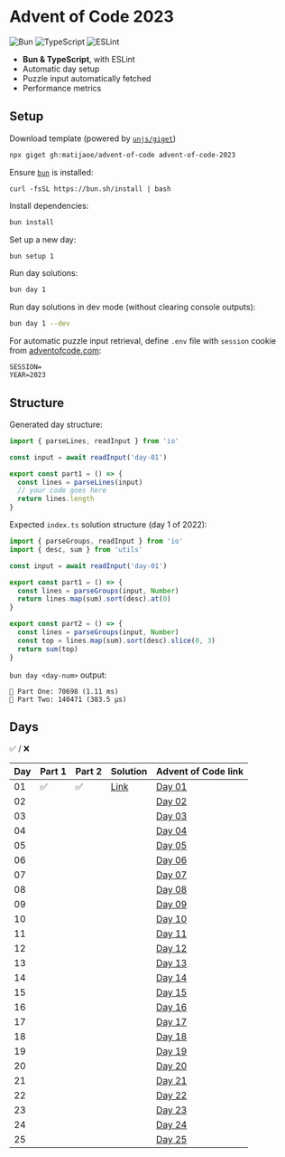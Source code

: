 # Advent of Code 2023


![Bun](https://img.shields.io/badge/Bun-%23000000.svg?style=for-the-badge&logo=bun&logoColor=white) ![TypeScript](https://img.shields.io/badge/typescript-%23007ACC.svg?style=for-the-badge&logo=typescript&logoColor=white)
![ESLint](https://img.shields.io/badge/ESLint-4B3263?style=for-the-badge&logo=eslint&logoColor=white)

- **Bun & TypeScript**, with ESLint
- Automatic day setup
- Puzzle input automatically fetched
- Performance metrics

## Setup

Download template (powered by [`unjs/giget`](https://github.com/unjs/giget))
```bash
npx giget gh:matijaoe/advent-of-code advent-of-code-2023
```

Ensure [`bun`](https://bun.sh/) is installed:
```
curl -fsSL https://bun.sh/install | bash
```

Install dependencies:
```bash
bun install
```

Set up a new day:
```bash
bun setup 1
```

Run day solutions:
```bash
bun day 1
```

Run day solutions in dev mode (without clearing console outputs):
```bash
bun day 1 --dev
```

For automatic puzzle input retrieval, define `.env` file with `session` cookie from [adventofcode.com](https://adventofcode.com):
```env
SESSION=
YEAR=2023
```

## Structure

Generated day structure:
```ts
import { parseLines, readInput } from 'io'

const input = await readInput('day-01')

export const part1 = () => {
  const lines = parseLines(input)
  // your code goes here
  return lines.length
}
```

Expected `index.ts` solution structure (day 1 of 2022):
```ts
import { parseGroups, readInput } from 'io'
import { desc, sum } from 'utils'

const input = await readInput('day-01')

export const part1 = () => {
  const lines = parseGroups(input, Number)
  return lines.map(sum).sort(desc).at(0)
}

export const part2 = () => {
  const lines = parseGroups(input, Number)
  const top = lines.map(sum).sort(desc).slice(0, 3)
  return sum(top)
}
```

`bun day <day-num>` output:
```
🌲 Part One: 70698 (1.11 ms)
🎄 Part Two: 140471 (383.5 µs)
```


## Days
✅ / ❌

| Day | Part 1 | Part 2 | Solution                      | Advent of Code link                            |
| --- | ------ | ------ | ----------------------------- | ---------------------------------------------- |
| 01  | ✅      | ✅      | [Link](./src/day-01/index.ts) | [Day 01](https://adventofcode.com/2023/day/1)  |
| 02  |        |        |                               | [Day 02](https://adventofcode.com/2023/day/2)  |
| 03  |        |        |                               | [Day 03](https://adventofcode.com/2023/day/3)  |
| 04  |        |        |                               | [Day 04](https://adventofcode.com/2023/day/4)  |
| 05  |        |        |                               | [Day 05](https://adventofcode.com/2023/day/5)  |
| 06  |        |        |                               | [Day 06](https://adventofcode.com/2023/day/6)  |
| 07  |        |        |                               | [Day 07](https://adventofcode.com/2023/day/7)  |
| 08  |        |        |                               | [Day 08](https://adventofcode.com/2023/day/8)  |
| 09  |        |        |                               | [Day 09](https://adventofcode.com/2023/day/9)  |
| 10  |        |        |                               | [Day 10](https://adventofcode.com/2023/day/10) |
| 11  |        |        |                               | [Day 11](https://adventofcode.com/2023/day/11) |
| 12  |        |        |                               | [Day 12](https://adventofcode.com/2023/day/12) |
| 13  |        |        |                               | [Day 13](https://adventofcode.com/2023/day/13) |
| 14  |        |        |                               | [Day 14](https://adventofcode.com/2023/day/14) |
| 15  |        |        |                               | [Day 15](https://adventofcode.com/2023/day/15) |
| 16  |        |        |                               | [Day 16](https://adventofcode.com/2023/day/16) |
| 17  |        |        |                               | [Day 17](https://adventofcode.com/2023/day/17) |
| 18  |        |        |                               | [Day 18](https://adventofcode.com/2023/day/18) |
| 19  |        |        |                               | [Day 19](https://adventofcode.com/2023/day/19) |
| 20  |        |        |                               | [Day 20](https://adventofcode.com/2023/day/20) |
| 21  |        |        |                               | [Day 21](https://adventofcode.com/2023/day/21) |
| 22  |        |        |                               | [Day 22](https://adventofcode.com/2023/day/22) |
| 23  |        |        |                               | [Day 23](https://adventofcode.com/2023/day/23) |
| 24  |        |        |                               | [Day 24](https://adventofcode.com/2023/day/24) |
| 25  |        |        |                               | [Day 25](https://adventofcode.com/2023/day/25) |

